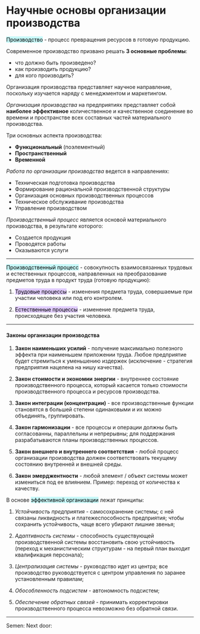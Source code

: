 # Научные основы организации производства

<mark style="background: #ABF7F7A6;">Производство</mark> - процесс превращения ресурсов в готовую продукцию.

Современное производство призвано решать **3 основные проблемы**:
- что должно быть произведено?
- как производить продукцию?
- для кого производить?

Организация производства представляет научное направление, поскольку изучается наряду с менеджментом и маркетингом. 

*Организация производства* на предприятиях представляет собой **наиболее эффективное** количественное и качественное соединение во времени и пространстве всех составных частей материального производства.

Три основных аспекта производства:
- **Функциональный** (поэлементный)
- **Пространственный**
- **Временной**

*Работа по организации производства* ведется в направлениях:
- Техническая подготовка производства
- Формирование рациональной производственной структуры
- Организация основных производственных процессов
- Техническое обслуживание производства 
- Управление производством

*Производственный процесс* является основой материального производства, в результате которого:
- Создается продукция
- Проводятся работы
- Оказываются услуги

---

<mark style="background: #ABF7F7A6;">Производственный процесс</mark> - совокупность взаимосвязанных трудовых и естественных процессов, направленных на преобразование предметов труда в продукт труда (готовую продукцию):

1. <mark style="background: #D2B3FFA6;">Трудовые процессы</mark> - изменения предмета труда, совершаемые при участии человека или под его контролем. 

2. <mark style="background: #D2B3FFA6;">Естественные процессы</mark> - изменение предмета труда, происходящее без участия человека. 

---
#### Законы организации производства

1. **Закон наименьших усилий** - получение максимально полезного эффекта при наименьшем приложении труда. Любое предприятие будет стремиться к уменьшению издержек (исключение - стратегия предприятия нацелена на нишу качества).

2. **Закон стоимости и экономии энергии** - внутреннее состояние производственного процесса, который касается только стоимости производственного процесса и ресурсов производства. 

3. **Закон интеграции (концентрации)** - все производственные функции становятся в большей степени одинаковыми и их можно объединять, группировать. 

4. **Закон гармонизации** - все процессы и операции должны быть согласованны, параллельны и непрерывны; для поддержания разрабатываются планы производственных процессов. 

5. **Закон внешнего и внутреннего соответствия** - любой процесс организации производства должен соответствовать текущему состоянию внутренней и внешней среды. 

6. **Закон эмерджентности** - любой элемент / объект системы может измениться под ее влиянием. Пример: переход от количества к качеству. 


В основе <mark style="background: #ABF7F7A6;">эффективной организации</mark> лежат принципы:

1. *Устойчивость предприятия* - самосохранение системы; с ней связаны ликвидность и платежеспособность предприятия; чтобы сохранить устойчивость, чаще всего убирают лишние звенья;

2. *Адаптивность системы* - способность существующей производственной системы восстановить свою устойчивость (переход к механистическим структурам - на первый план выходит квалификация персонала);

3. *Централизация системы* - руководство идет из центра; все производство руководствуется с центром управления по заранее установленным правилам;

4. *Обособленность подсистем* - автономность подсистем;

5. *Обеспечение обратных связей* - принимать корректировки производственного процесса невозможно без обратной связи.

---

Semen: 
Next door: 